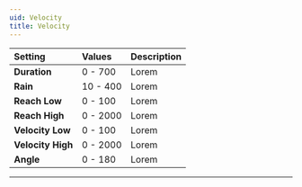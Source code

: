 ```yaml
---
uid: Velocity
title: Velocity
---
```


| Setting           | Values   | Description |
| :---------------- | :------- | :---------- |
| **Duration**      | 0 - 700  | Lorem |
| **Rain**          | 10 - 400 | Lorem |
| **Reach Low**     | 0 - 100  | Lorem |
| **Reach High**    | 0 - 2000 | Lorem |
| **Velocity Low**  | 0 - 100  | Lorem |
| **Velocity High** | 0 - 2000 | Lorem |
| **Angle**         | 0 - 180  | Lorem |




***

<!--examples-->